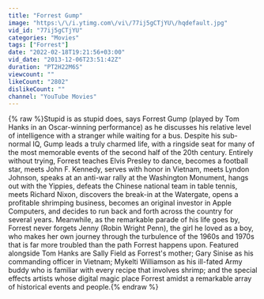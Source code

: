 ```yaml
---
title: "Forrest Gump"
image: "https:\/\/i.ytimg.com\/vi\/77ij5gCTjYU\/hqdefault.jpg"
vid_id: "77ij5gCTjYU"
categories: "Movies"
tags: ["Forrest"]
date: "2022-02-18T19:21:56+03:00"
vid_date: "2013-12-06T23:51:42Z"
duration: "PT2H22M6S"
viewcount: ""
likeCount: "2802"
dislikeCount: ""
channel: "YouTube Movies"
---
```

{% raw %}Stupid is as stupid does, says Forrest Gump (played by Tom Hanks in an Oscar-winning performance) as he discusses his relative level of intelligence with a stranger while waiting for a bus. Despite his sub-normal IQ, Gump leads a truly charmed life, with a ringside seat for many of the most memorable events of the second half of the 20th century. Entirely without trying, Forrest teaches Elvis Presley to dance, becomes a football star, meets John F. Kennedy, serves with honor in Vietnam, meets Lyndon Johnson, speaks at an anti-war rally at the Washington Monument, hangs out with the Yippies, defeats the Chinese national team in table tennis, meets Richard Nixon, discovers the break-in at the Watergate, opens a profitable shrimping business, becomes an original investor in Apple Computers, and decides to run back and forth across the country for several years. Meanwhile, as the remarkable parade of his life goes by, Forrest never forgets Jenny (Robin Wright Penn), the girl he loved as a boy, who makes her own journey through the turbulence of the 1960s and 1970s that is far more troubled than the path Forrest happens upon. Featured alongside Tom Hanks are Sally Field as Forrest's mother; Gary Sinise as his commanding officer in Vietnam; Mykelti Williamson as his ill-fated Army buddy who is familiar with every recipe that involves shrimp; and the special effects artists whose digital magic place Forrest amidst a remarkable array of historical events and people.{% endraw %}
